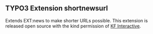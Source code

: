 ## TYPO3 Extension shortnewsurl

Extends EXT:news to make shorter URLs possible.
This extension is released open source with the kind permission of [KF Interactive](http://kf-interactive.com/).